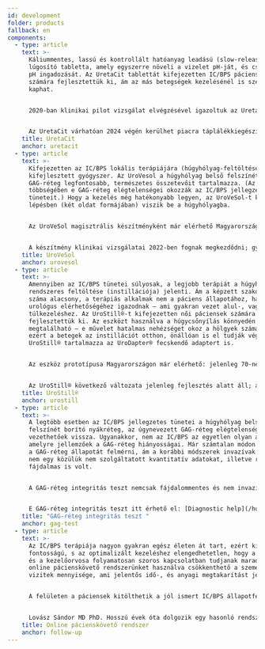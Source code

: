 ```yaml
---
id: development
folder: products
fallback: en
components:
  - type: article
    text: >-
      Káliummentes, lassú és kontrollált hatóanyag leadású (slow-release)
      lúgosító tabletta, amely egyszerre növeli a vizelet pH-ját, és csökkenti a
      pH ingadozását. Az UretaCit tablettát kifejezetten IC/BPS páciensek
      számára fejlesztettük ki, ám az más betegségek kezelésénél is szerepet
      kaphat. 


      2020-ban klinikai pilot vizsgálat elvégzésével igazoltuk az UretaCit hatásosságát és biztonságosságát. Partnerünkkel, a HGA Biomed-del együtt működve megkezdődtek a tömeggyártáshoz szükséges előkészületek. A magyar HGA Biomed az Egyesült Államok-beli Vanessa Research Group tagja, a cég Jó Gyártási Gyakorlat (GMP) tanúsítvánnyal is rendelkezik. 


      Az UretaCit várhatóan 2024 végén kerülhet piacra táplálékkiegészítőként.
    title: UretaCit
    anchor: uretacit
  - type: article
    text: >-
      Kifejezetten az IC/BPS lokális terápiájára (húgyhólyag-feltöltésére)
      kifejlesztett gyógyszer. Az UroVesol a húgyhólyag belső felszínét borító
      GAG-réteg legfontosabb, természetes összetevőit tartalmazza. (Az esetek
      többségében e GAG-réteg elégtelenségei okozzák az IC/BPS jellegzetes
      tüneteit.) Hogy a kezelés még hatékonyabb legyen, az UroVeSol-t két
      lépésben (két oldat formájában) viszik be a húgyhólyagba.  


      Az UroVeSol magisztrális készítményként már elérhető Magyarországon. 


      A készítmény klinikai vizsgálatai 2022-ben fognak megkezdődni; gyógyszerként előre láthatólag 2024-ben jelenik majd meg a piacon.
    title: UroVeSol
    anchor: urovesol
  - type: article
    text: >-
      Amennyiben az IC/BPS tünetei súlyosak, a legjobb terápiát a húgyhólyag
      rendszeres feltöltése (instillációja) jelenti. Ám a képzett szakorvosok
      száma alacsony, a terápiás alkalmak nem a páciens állapotához, hanem az
      urológus elérhetőségéhez igazodnak – ami gyakran vezet alul-, vagy
      túlkezeléshez. Az UroStill®-t kifejezetten női páciensek számára
      fejlesztettük ki. Az eszközt használva a húgycsőnyílás könnyedén
      megtalálható – e művelet hatalmas nehézséget okoz a hölgyek számára –,
      ezért a betegek az instillációt otthon, önállóan is el tudják végezni. Az
      UroStill® tartalmazza az UroDapter® fecskendő adaptert is. 


      Az eszköz prototípusa Magyarországon már elérhető: jelenleg 70-nél is több IC/BPS páciens végez önkezelést a segítségével. A COVID világjárvány okozta helyzet kihangsúlyozta az otthon is elvégezhető terápia előnyeit. 


      Az UroStill® következő változata jelenleg fejlesztés alatt áll; az eszközt 2023-ban vezetjük be a nemzetközi piacra is.
    title: UroStill®
    anchor: urostill
  - type: article
    text: >-
      A legtöbb esetben az IC/BPS jellegzetes tünetei a húgyhólyag belső
      felszínét borító nyákréteg, az úgynevezett GAG-réteg elégtelenségére
      vezethetőek vissza. Ugyanakkor, nem az IC/BPS az egyetlen olyan állapot,
      amelyre jellemzőek a GAG-réteg hiányosságai. Már számtalan módon próbálták
      a GAG-réteg állapotát felmérni, ám a korábbi módszerek invazívak voltak, s
      nem egy közülük nem szolgáltatott kvantitatív adatokat, illetve rendkívül
      fájdalmas is volt. 


      A GAG-réteg integritás teszt nemcsak fájdalommentes és nem invazív, hanem kvantitatív információt is nyújt, emellett azt a páciensek egyedül, otthon is el tudják végezni. 


      E GAG-réteg integritás teszt itt érhető el: [Diagnostic help](/hu/diagnostic-help). 2022-ben klinikai vizsgálatot indítunk, hogy objektív módon is igazoljuk a teszt hatásosságát.
    title: "GAG-réteg integritás teszt "
    anchor: gag-test
  - type: article
    text: >-
      Az IC/BPS terápiája nagyon gyakran egész életen át tart, ezért kiemelt
      fontosságú, s az optimalizált kezeléshez elengedhetetlen, hogy a páciens
      és a kezelőorvosa folyamatosan szoros kapcsolatban tudjanak maradni. Az
      online pácienskövető rendszerünket használva csökkenthető a személyes
      vizitek mennyisége, ami jelentős idő-, és anyagi megtakarítást jelent. 


      A felületen a páciensek kitölthetik a jól ismert IC/BPS állapotfelmérő kérdőíveket (O’Leary-Sant, Dorfman), feltölthetik a GAG-réteg integritás teszt eredményeit, s mindezen adatokat a rendszer grafikonok formájában is ábrázolja. A kezelőorvos így könnyedén el tudja dönteni, reagál-e a páciens a kezelésre, illetve hogy szükség van-e bármilyen változtatásra, vagy személyes vizitre. 


      Lovász Sándor MD PhD. Hosszú évek óta dolgozik egy hasonló rendszerrel. A pácienskövető rendszer mindenki számára elérhető változata fejlesztés alatt áll.
    title: Online pácienskövető rendszer
    anchor: follow-up
---
```

